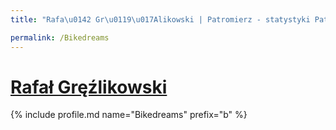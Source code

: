 ```yaml
---
title: "Rafa\u0142 Gr\u0119\u017Alikowski | Patromierz - statystyki Patronite.pl"

permalink: /Bikedreams
---
```


# [Rafał Gręźlikowski](https://patronite.pl/Bikedreams)

{% include profile.md name="Bikedreams" prefix="b" %}
